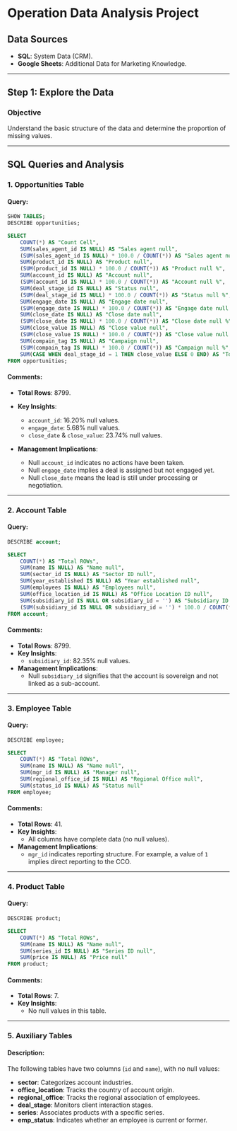 
# Operation Data Analysis Project

## Data Sources
- **SQL**: System Data (CRM).
- **Google Sheets**: Additional Data for Marketing Knowledge.

---

## Step 1: Explore the Data 

### Objective
Understand the basic structure of the data and determine the proportion of missing values.

---

## SQL Queries and Analysis

### **1. Opportunities Table**

#### Query:
```sql
SHOW TABLES;
DESCRIBE opportunities;

SELECT 
    COUNT(*) AS "Count Cell", 
    SUM(sales_agent_id IS NULL) AS "Sales agent null",
    (SUM(sales_agent_id IS NULL) * 100.0 / COUNT(*)) AS "Sales agent null %",
    SUM(product_id IS NULL) AS "Product null",
    (SUM(product_id IS NULL) * 100.0 / COUNT(*)) AS "Product null %",
    SUM(account_id IS NULL) AS "Account null",
    (SUM(account_id IS NULL) * 100.0 / COUNT(*)) AS "Account null %",
    SUM(deal_stage_id IS NULL) AS "Status null",
    (SUM(deal_stage_id IS NULL) * 100.0 / COUNT(*)) AS "Status null %",
    SUM(engage_date IS NULL) AS "Engage date null",
    (SUM(engage_date IS NULL) * 100.0 / COUNT(*)) AS "Engage date null %",
    SUM(close_date IS NULL) AS "Close date null",
    (SUM(close_date IS NULL) * 100.0 / COUNT(*)) AS "Close date null %",
    SUM(close_value IS NULL) AS "Close value null",
    (SUM(close_value IS NULL) * 100.0 / COUNT(*)) AS "Close value null %",
    SUM(compain_tag IS NULL) AS "Campaign null",
    (SUM(compain_tag IS NULL) * 100.0 / COUNT(*)) AS "Campaign null %",
    SUM(CASE WHEN deal_stage_id = 1 THEN close_value ELSE 0 END) AS "Total close value"
FROM opportunities;
```

#### Comments:
- **Total Rows**: 8799.
- **Key Insights**:
  - `account_id`: 16.20% null values.
  - `engage_date`: 5.68% null values.
  - `close_date` & `close_value`: 23.74% null values.

- **Management Implications**:
  - Null `account_id` indicates no actions have been taken.
  - Null `engage_date` implies a deal is assigned but not engaged yet.
  - Null `close_date` means the lead is still under processing or negotiation.

---

### **2. Account Table**

#### Query:
```sql
DESCRIBE account;

SELECT 
    COUNT(*) AS "Total ROWs",
    SUM(name IS NULL) AS "Name null",
    SUM(sector_id IS NULL) AS "Sector ID null",
    SUM(year_established IS NULL) AS "Year established null",
    SUM(employees IS NULL) AS "Employees null",
    SUM(office_location_id IS NULL) AS "Office Location ID null",
    SUM(subsidiary_id IS NULL OR subsidiary_id = '') AS "Subsidiary ID null",
    (SUM(subsidiary_id IS NULL OR subsidiary_id = '') * 100.0 / COUNT(*)) AS "Subsidiary null %"
FROM account;
```

#### Comments:
- **Total Rows**: 8799.
- **Key Insights**:
  - `subsidiary_id`: 82.35% null values.
- **Management Implications**:
  - Null `subsidiary_id` signifies that the account is sovereign and not linked as a sub-account.

---

### **3. Employee Table**

#### Query:
```sql
DESCRIBE employee;

SELECT 
    COUNT(*) AS "Total ROWs",
    SUM(name IS NULL) AS "Name null",
    SUM(mgr_id IS NULL) AS "Manager null",
    SUM(regional_office_id IS NULL) AS "Regional Office null",
    SUM(status_id IS NULL) AS "Status null"
FROM employee;
```

#### Comments:
- **Total Rows**: 41.
- **Key Insights**:
  - All columns have complete data (no null values).
- **Management Implications**:
  - `mgr_id` indicates reporting structure. For example, a value of `1` implies direct reporting to the CCO.

---

### **4. Product Table**

#### Query:
```sql
DESCRIBE product;

SELECT 
    COUNT(*) AS "Total ROWs",
    SUM(name IS NULL) AS "Name null",
    SUM(series_id IS NULL) AS "Series ID null",
    SUM(price IS NULL) AS "Price null"
FROM product;
```

#### Comments:
- **Total Rows**: 7.
- **Key Insights**:
  - No null values in this table.

---

### **5. Auxiliary Tables**

#### Description:
The following tables have two columns (`id` and `name`), with no null values:
- **sector**: Categorizes account industries.
- **office_location**: Tracks the country of account origin.
- **regional_office**: Tracks the regional association of employees.
- **deal_stage**: Monitors client interaction stages.
- **series**: Associates products with a specific series.
- **emp_status**: Indicates whether an employee is current or former.
